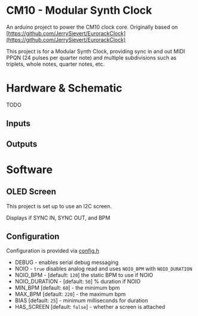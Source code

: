 # CM10 - Modular Synth Clock
An arduino project to power the CM10 clock core.
Originally based on [https://github.com/JerrySievert/EurorackClock](https://github.com/JerrySievert/EurorackClock)

This project is for a Modular Synth Clock, providing sync in and out MIDI PPQN (24 pulses per quarter note) and multiple subdivisions such as triplets, whole notes, quarter notes, etc.

# Hardware & Schematic
TODO

## Inputs

## Outputs

# Software

## OLED Screen
This project is set up to use an I2C screen.

Displays if SYNC IN, SYNC OUT, and BPM

## Configuration
Configuration is provided via [config.h](config.h)

* DEBUG - enables serial debug messaging
* NOIO - `true` disables analog read and uses `NOIO_BPM` with `NOIO_DURATION`
* NOIO_BPM - [default: `120`] the static BPM to use if NOIO
* NOIO_DURATION - [default: `50`] % duration if NOIO
* MIN_BPM [default: `60`] - the minimum bpm
* MAX_BPM [default: `220`] - the maximum bpm
* BIAS [default: `25`] - minimum milliseconds for duration
* HAS_SCREEN [default: `false`] - whether a screen is attached